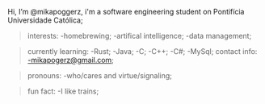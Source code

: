   Hi, I’m @mikapoggerz, i'm a software engineering student on Pontifícia Universidade Católica;
  
  >interests:
   -homebrewing;
   -artifical intelligence;
   -data management;

  >currently learning:
   -Rust;
   -Java;
   -C;
   -C++;
   -C#;
   -MySql;
 >contact info:
 -mikapogerz@gmail.com;

 >pronouns: 
  -who/cares and virtue/signaling;

 >fun fact:
 -I like trains;

